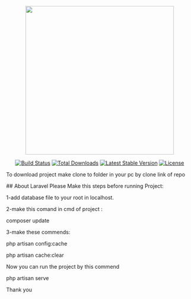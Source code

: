 <p align="center"><img src="https://res.cloudinary.com/dtfbvvkyp/image/upload/v1566331377/laravel-logolockup-cmyk-red.svg" width="400"></p>

<p align="center">
<a href="https://travis-ci.org/laravel/framework"><img src="https://travis-ci.org/laravel/framework.svg" alt="Build Status"></a>
<a href="https://packagist.org/packages/laravel/framework"><img src="https://poser.pugx.org/laravel/framework/d/total.svg" alt="Total Downloads"></a>
<a href="https://packagist.org/packages/laravel/framework"><img src="https://poser.pugx.org/laravel/framework/v/stable.svg" alt="Latest Stable Version"></a>
<a href="https://packagist.org/packages/laravel/framework"><img src="https://poser.pugx.org/laravel/framework/license.svg" alt="License"></a>
</p>
<p>To download project make clone to folder in your pc by clone link of repo</p>
## About Laravel
Please Make this steps before running Project:
<p>1-add database file to your root in localhost.</p>
<p>2-make this comand in cmd of project :</p>
    composer update
<p>3-make these commends:</p>
  <p> php artisan config:cache </p>
 <p>  php artisan cache:clear </p>
 
   
<p>Now you can run the project by this commend</p>
    <p> php artisan serve </p>
    <p>Thank you  </p> 
